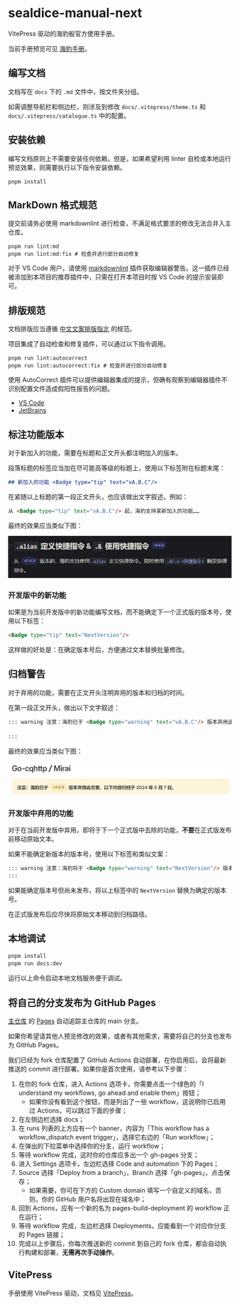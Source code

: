 # sealdice-manual-next

VitePress 驱动的海豹骰官方使用手册。

当前手册预览可见 [海豹手册](https://sealdice.github.io/sealdice-manual-next/)。

## 编写文档

文档写在 `docs` 下的 `.md` 文件中，按文件夹分组。

如需调整导航栏和侧边栏，则涉及到修改 `docs/.vitepress/theme.ts` 和 `docs/.vitepress/catalogue.ts` 中的配置。

## 安装依赖

编写文档原则上不需要安装任何依赖。但是，如果希望利用 linter 自检或本地运行预览效果，则需要执行以下指令安装依赖。

```shell
pnpm install
```

## MarkDown 格式规范

提交前请务必使用 markdownlint 进行检查，不满足格式要求的修改无法合并入主仓库。

```shell
pnpm run lint:md
pnpm run lint:md:fix # 检查并进行部分自动修复
```

对于 VS Code 用户，请使用 [markdownlint](https://marketplace.visualstudio.com/items?itemName=DavidAnson.vscode-markdownlint) 插件获取编辑器警告。这一插件已经被添加到本项目的推荐插件中，只需在打开本项目时按 VS Code 的提示安装即可。

## 排版规范

文档排版应当遵循 [中文文案排版指北](https://github.com/sparanoid/chinese-copywriting-guidelines) 的规范。

项目集成了自动检查和修复插件，可以通过以下指令调用。

```shell
pnpm run lint:autocorrect
pnpm run lint:autocorrect:fix # 检查并进行部分自动修复
```

使用 AutoCorrect 插件可以提供编辑器集成的提示，但确有观察到编辑器插件不识别配置文件造成假阳性报告的问题。

- [VS Code](https://marketplace.visualstudio.com/items?itemName=huacnlee.autocorrect)
- [JetBrains](https://plugins.jetbrains.com/plugin/20244-autocorrect)

## 标注功能版本

对于新加入的功能，需要在标题和正文开头都注明加入的版本。

段落标题的标签应当加在尽可能高等级的标题上，使用以下标签附在标题末尾：

```markdown
## 新加入的功能 <Badge type="tip" text="vA.B.C"/>
```

在紧随以上标题的第一段正文开头，也应该做出文字叙述，例如：

```markdown
从 <Badge type="tip" text="vA.B.C"/> 起，海豹支持某新加入的功能……
```

最终的效果应当类似下图：

![版本标签](README.assets/version_badge.png)

### 开发版中的新功能

如果是为当前开发版中的新功能编写文档，而不能确定下一个正式版的版本号，使用以下标签：

```markdown
<Badge type="tip" text="NextVersion"/>
```

这样做的好处是：在确定版本号后，方便通过文本替换批量修改。

## 归档警告

对于弃用的功能，需要在正文开头注明弃用的版本和归档的时间。

在第一段正文开头，做出以下文字叙述：

```markdown
::: warning 注意：海豹已于 <Badge type="warning" text="vA.B.C"/> 版本弃用此方案，以下内容归档于 xxxx 年 xx 月 xx 日。

:::
```

最终的效果应当类似下图：

![归档警告](README.assets/archieve_exanple.png)

### 开发版中弃用的功能

对于在当前开发版中弃用，即将于下一个正式版中去除的功能，**不要**在正式版发布前移动原始文本。

如果不能确定新版本的版本号，使用以下标签和类似文案：

```markdown
::: warning 注意：海豹将于 <Badge type="warning" text="NextVersion"/> 版本弃用此功能。
:::
```

如果能确定版本号但尚未发布，将以上标签中的 `NextVersion` 替换为确定的版本号。

在正式版发布后应尽快将原始文本移动到归档路径。

## 本地调试

```bash
pnpm install
pnpm run docs:dev
```

运行以上命令启动本地文档服务便于调试。

## 将自己的分支发布为 GitHub Pages

[主仓库](https://github.com/sealdice/sealdice-manual-next) 的 [Pages](https://sealdice.github.io/sealdice-manual-next/) 自动追踪主仓库的 main 分支。

如果你希望请其他人预览修改的效果，或者有其他需求，需要将自己的分支也发布为 GitHub Pages。

我们已经为 fork 仓库配置了 GitHub Actions 自动部署，在你启用后，会将最新推送的 commit 进行部署。如果你是首次使用，请参考以下步骤：

1. 在你的 fork 仓库，进入 Actions 选项卡，你需要点击一个绿色的「I understand my workflows, go ahead and enable them」按钮；
   - 如果你没有看到这个按钮，而是列出了一些 workflow，这说明你已启用过 Actions，可以跳过下面的步骤；
2. 在左侧边栏选择 docs；
3. 在 runs 列表的上方应有一个 banner，内容为「This workflow has a workflow_dispatch event trigger」，选择它右边的「Run workflow」；
4. 在弹出的下拉菜单中选择你的分支，运行 workflow；
5. 等待 workflow 完成，这时你的仓库应多出一个 gh-pages 分支；
6. 进入 Settings 选项卡，左边栏选择 Code and automation 下的 Pages；
7. Source 选择「Deploy from a branch」，Branch 选择「gh-pages」，点击保存；
   - 如果需要，你可在下方的 Custom domain 填写一个自定义的域名，否则，你的 GitHub 用户名将出现在域名中；
8. 回到 Actions，应有一个新的名为 pages-build-deployment 的 workflow 正在运行；
9. 等待 workflow 完成，左边栏选择 Deployments，应能看到一个对应你分支的 Pages 链接；
10. 完成以上步骤后，你每次推送新的 commit 到自己的 fork 仓库，都会自动执行构建和部署，**无需再次手动操作**。

## VitePress

手册使用 VitePress 驱动，文档见 [VitePress](https://vitepress.dev/zh/)。
